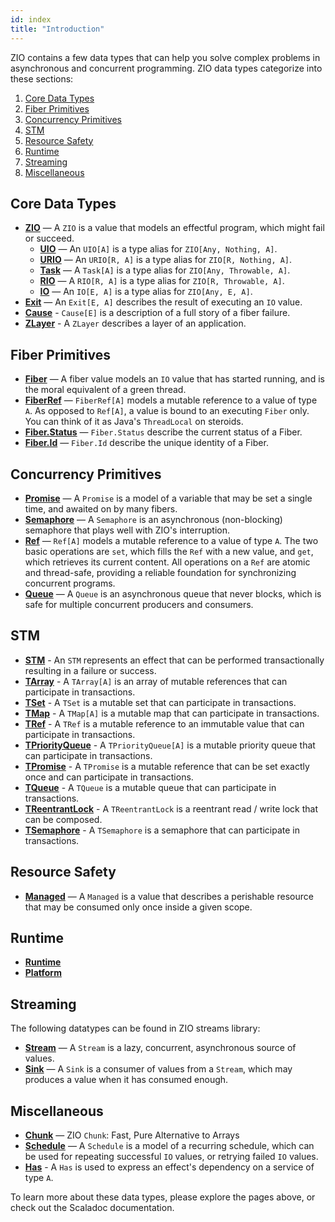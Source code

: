 ```yaml
---
id: index
title: "Introduction"
---
```


ZIO contains a few data types that can help you solve complex problems in asynchronous and concurrent programming. ZIO data types categorize into these sections:

1. [Core Data Types](#core-data-types)
2. [Fiber Primitives](#fiber-primitives)
3. [Concurrency Primitives](#concurrency-primitives)
4. [STM](#stm)
5. [Resource Safety](#resource-safety)
6. [Runtime](#runtime)
7. [Streaming](#streaming)
8. [Miscellaneous](#miscellaneous)

## Core Data Types
 - **[ZIO](core/zio.md)** — A `ZIO` is a value that models an effectful program, which might fail or succeed.
   + **[UIO](core/uio.md)** — An `UIO[A]` is a type alias for `ZIO[Any, Nothing, A]`.
   + **[URIO](core/urio.md)** — An `URIO[R, A]` is a type alias for `ZIO[R, Nothing, A]`.
   + **[Task](core/task.md)** — A `Task[A]` is a type alias for `ZIO[Any, Throwable, A]`.
   + **[RIO](core/rio.md)** — A `RIO[R, A]` is a type alias for `ZIO[R, Throwable, A]`.
   + **[IO](core/io.md)** — An `IO[E, A]` is a type alias for `ZIO[Any, E, A]`.
 - **[Exit](core/exit.md)** — An `Exit[E, A]` describes the result of executing an `IO` value.
 - **[Cause](core/cause.md)** - `Cause[E]` is a description of a full story of a fiber failure. 
 - **[ZLayer](core/zlayer.md)** - A `ZLayer` describes a layer of an application.
 
## Fiber Primitives
 - **[Fiber](fiber/fiber.md)** — A fiber value models an `IO` value that has started running, and is the moral equivalent of a green thread.
 - **[FiberRef](fiber/fiberref.md)** — `FiberRef[A]` models a mutable reference to a value of type `A`. As opposed to `Ref[A]`, a value is bound to an executing `Fiber` only.  You can think of it as Java's `ThreadLocal` on steroids.
 - **[Fiber.Status](fiber/fiberstatus.md)** — `Fiber.Status` describe the current status of a Fiber.
 - **[Fiber.Id](fiber/fiberid.md)** — `Fiber.Id` describe the unique identity of a Fiber.
 
## Concurrency Primitives
 - **[Promise](concurrency/promise.md)** — A `Promise` is a model of a variable that may be set a single time, and awaited on by many fibers.
 - **[Semaphore](concurrency/semaphore.md)** — A `Semaphore` is an asynchronous (non-blocking) semaphore that plays well with ZIO's interruption.
 - **[Ref](concurrency/ref.md)** — `Ref[A]` models a mutable reference to a value of type `A`. The two basic operations are `set`, which fills the `Ref` with a new value, and `get`, which retrieves its current content. All operations on a `Ref` are atomic and thread-safe, providing a reliable foundation for synchronizing concurrent programs.
 - **[Queue](concurrency/queue.md)** — A `Queue` is an asynchronous queue that never blocks, which is safe for multiple concurrent producers and consumers.

## STM
 - **[STM](stm/stm.md)** - An `STM` represents an effect that can be performed transactionally resulting in a failure or success.
 - **[TArray](stm/tarray.md)** - A `TArray[A]` is an array of mutable references that can participate in transactions.
 - **[TSet](stm/tset.md)** - A `TSet` is a mutable set that can participate in transactions.
 - **[TMap](stm/tmap.md)** - A `TMap[A]` is a mutable map that can participate in transactions.
 - **[TRef](stm/tref.md)** - A `TRef` is a mutable reference to an immutable value that can participate in transactions.
 - **[TPriorityQueue](stm/tpriorityqueue.md)** - A `TPriorityQueue[A]` is a mutable priority queue that can participate in transactions.
 - **[TPromise](stm/tpromise.md)** - A `TPromise` is a mutable reference that can be set exactly once and can participate in transactions.
 - **[TQueue](stm/tqueue.md)** - A `TQueue` is a mutable queue that can participate in transactions.
 - **[TReentrantLock](stm/treentrantlock.md)** - A `TReentrantLock` is a reentrant read / write lock that can be composed.
 - **[TSemaphore](stm/tsemaphore.md)** - A `TSemaphore` is a semaphore that can participate in transactions.
 
 ## Resource Safety
 - **[Managed](resource/managed.md)** — A `Managed` is a value that describes a perishable resource that may be consumed only once inside a given scope.
 
## Runtime
 - **[Runtime](runtime.md)**
 - **[Platform](platform.md)**
 
## Streaming
The following datatypes can be found in ZIO streams library:
 - **[Stream](stream/stream.md)** — A `Stream` is a lazy, concurrent, asynchronous source of values.
 - **[Sink](stream/sink.md)** — A `Sink` is a consumer of values from a `Stream`, which may produces a value when it has consumed enough.
 
## Miscellaneous
 - **[Chunk](misc/chunk.md)** — ZIO `Chunk`: Fast, Pure Alternative to Arrays
 - **[Schedule](misc/schedule.md)** — A `Schedule` is a model of a recurring schedule, which can be used for repeating successful `IO` values, or retrying failed `IO` values.
 - **[Has](misc/has.md)** - A `Has` is used to express an effect's dependency on a service of type `A`.

To learn more about these data types, please explore the pages above, or check out the Scaladoc documentation.
